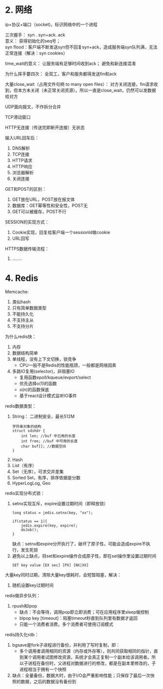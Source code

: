 # 2. 网络

ip+协议+端口（socket)，标识网络中的一个进程

三次握手：
syn . syn+ack.  ack  
意义：
获得初始化的seq号；  
syn flood：客户端不断发送syn但不回复syn+ack，造成服务端syn队列满，无法正常连接（解决：syn cookies）

time_wait的意义：
让服务端有足够时间收到ack；
避免和新连接混淆

为什么挥手要四次：
全双工，客户和服务都得发送fin和ack

大量close_wait（占用文件句柄 to many open files）：
对方关闭连接，fin请求收到，但本方未关闭（未正常关闭资源）。所以一直是close_wait，仍然可以发数据给对方

UDP面向报文，不作拆分合并

TCP滑动窗口

HTTP无连接（传送完即断开连接）无状态

输入URL回车后：
1. DNS解析
2. TCP连接
3. HTTP请求
4. HTTP响应
5. 浏览器解析
6. 关闭连接

GET和POST的区别：
1. GET放在URL，POST放在报文体
2. 数据库：GET幂等性和安全性，POST无
3. GET可以被缓存，POST不行

SESSION的实现方式：
1. Cookie实现，回复给客户端一个sessionId做cookie
2. URL回写

HTTPS数据传输流程：
1. ........


# 4. Redis

Memcache:
1. 类似hash
2. 只有简单数据类型
3. 不能持久化
4. 不支持主从
5. 不支持分片

为什么redis快：
1. 内存
2. 数据结构简单
3. 单线程，没有上下文切换，锁竞争
	- CPU一般不是Redis的性能瓶颈，一般都是网络因素
4. 多路IO复用(selector)，非阻塞IO
	- 复用函数epoll/kqueue/evport/select
	- 优先选择o(1)的函数
	- o(n)的函数保底
	- 基于react设计模式监听IO事件

redis数据类型：
1. String： 二进制安全，最长512M	
	```
	字符串对象的结构
	struct sdshdr {
		int len; //buf 中已用的长度
		int free; //buf 中可用的长度
		char buf[]; //数据空间
	}	
	```
2. Hash 
3. List（有序）
4. Set（无序），可求交并差集
5. Sorted Set，有序，排序依据是分数
6. HyperLogLog, Geo

redis实现分布式锁：
1. setnx实现互斥，expire设置过期时间（即释放锁）
	```
	long status = jedis.setnx(key, "xx");
	
	if(status == 1){
		jedis.expire(key, expire);
		doJob();
	}
	```
	缺点：setnx和expire分开执行了，破坏了原子性，可能会造成expire不执行，发生死锁
2. 避免以上缺点，将set和expire操作合成原子性，即在set操作里设置过期时间
	```
	SET key value [EX sec] [PX] [NX|XX]
	```

大量key同时过期，清除大量key很耗时，会短暂阻塞，解决：
1. 随机设置key过期时间

redis做异步队列：
1. rpush和lpop
	- 缺点：不会等待，调用pop即立即消费；可在应用程序里sleep做控制
	- blpop key [timeout]：阻塞timeout秒直到队列里有数据才返回
	- 只能一个消费者消费，多个消费者可使用订阅模式

redis持久化rdb：
1. bgsave是fork子进程进行备份，并利用了写时复制，即：
	- 多个调用者调用相同的资源（内存或外存等），则共同获取相同的指针，直到某个调用者试图修改资源，系统才会真正复制一个副本给该调用者。所以子进程在备份时，父进程对数据进行的修改，都是在副本里修改的，子进程相当于拥有一个快照
2. 缺点：全量备份，数据大时，由于I/O会严重影响性能；只保存了最后一次快照的数据，之后的数据没有备份到 